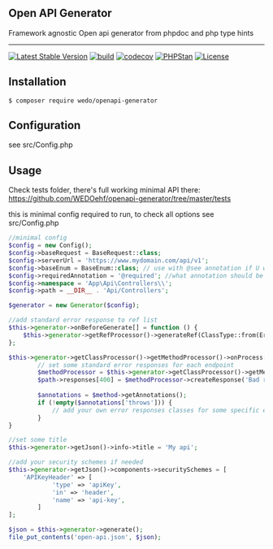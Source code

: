 ## Open API Generator
Framework agnostic Open api generator from phpdoc and php type hints

-----
[![Latest Stable Version](https://poser.pugx.org/wedo/openapi-generator/v/stable)](https://packagist.org/packages/wedo/openapi-generator)
[![build](https://github.com/WEDOehf/openapi-generator/actions/workflows/main.yml/badge.svg)](https://github.com/WEDOehf/openapi-generator/actions/workflows/main.yml)
[![codecov](https://codecov.io/gh/WEDOEhf/openapi-generator/branch/master/graph/badge.svg)](https://codecov.io/gh/WEDOEhf/openapi-generator)
[![PHPStan](https://img.shields.io/badge/PHPStan-enabled-brightgreen.svg?style=flat)](https://github.com/phpstan/phpstan)
[![License](https://poser.pugx.org/wedo/openapi-generator/license)](https://packagist.org/packages/wedo/openapi-generator)

## Installation

	$ composer require wedo/openapi-generator

## Configuration

see src/Config.php

## Usage

Check tests folder, there's full working minimal API there: https://github.com/WEDOehf/openapi-generator/tree/master/tests

this is minimal config required to run, to check all options see src/Config.php
```php
//minimal config
$config = new Config();
$config->baseRequest = BaseRequest::class;
$config->serverUrl = 'https://www.mydomain.com/api/v1';
$config->baseEnum = BaseEnum::class; // use with @see annotation if U want to provide user enum options
$config->requiredAnnotation = '@required'; //what annotation should be used on requests to confirm that parameter is required
$config->namespace = 'App\Api\Controllers\\';
$config->path = __DIR__ . 'Api/Controllers';

$generator = new Generator($config);

//add standard error response to ref list
$this->generator->onBeforeGenerate[] = function () {
    $this->generator->getRefProcessor()->generateRef(ClassType::from(ErrorResponse::class));
};

$this->generator->getClassProcessor()->getMethodProcessor()->onProcess[] = function() {
        // set some standard error responses for each endpoint
        $methodProcessor = $this->generator->getClassProcessor()->getMethodProcessor();
        $path->responses[400] = $methodProcessor->createResponse('Bad request error response', 'ErrorResponse');
        
        $annotations = $method->getAnnotations();
        if (!empty($annotations['throws'])) {
            // add your own error responses classes for some specific exceptions
        }
}

//set some title
$this->generator->getJson()->info->title = 'My api';

//add your security schemes if needed
$this->generator->getJson()->components->securitySchemes = [
    'APIKeyHeader' => [
            'type' => 'apiKey',
            'in' => 'header',
            'name' => 'api-key',
        ]
];

$json = $this->generator->generate();
file_put_contents('open-api.json', $json);
```
